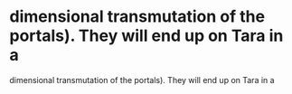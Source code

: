# dimensional transmutation of the portals). They will end up on Tara in a

dimensional transmutation of the portals). They will end up on Tara in a